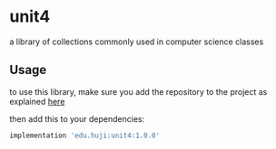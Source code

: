# unit4

a library of collections commonly used in computer science classes

## Usage

to use this library, make sure you add the repository to the project as explained [here](https://github.com/shaked113021/CSRepository/blob/master/README.md)

then add this to your dependencies:

```groovy
implementation 'edu.huji:unit4:1.0.0'
```
